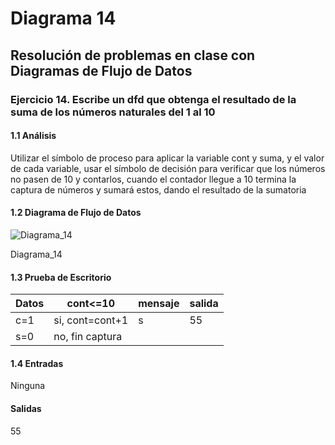 # Diagrama 14
## Resolución de problemas en clase con Diagramas de Flujo de Datos
### Ejercicio 14. Escribe un dfd que obtenga el resultado de la suma de los números naturales del 1 al 10
#### 1.1 Análisis
Utilizar el símbolo de proceso para aplicar la variable cont y suma, y el valor de cada variable, usar el símbolo de decisión para verificar que los números no pasen de 10 y contarlos, cuando el contador llegue a 10 termina la captura de números y sumará estos, dando el resultado de la sumatoria
#### 1.2 Diagrama de Flujo de Datos
![Diagrama_14](https://user-images.githubusercontent.com/113486125/190937998-6e5cbe60-7a2d-4ee4-872f-8d2b9d0e1ff5.png)

Diagrama_14
#### 1.3 Prueba de Escritorio
| Datos | cont<=10 | mensaje | salida |
| ----------- | ----------- | ----------- | ----------- |
| c=1 | si, cont=cont+1 | s | 55 |
| s=0 | no, fin captura |  |  |
#### 1.4 Entradas
Ninguna
#### Salidas
55
